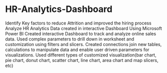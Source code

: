 # HR-Analytics-Dashboard
Identify Key factors to reduce Attrition and improved the hiring process
Analyze HR Analytics Data created in interactive Dashboard Using Microsoft Power BI Created interactive Dashboard to track and analyze online sales data. Used complex parameters to drill down in worksheet and customization using filters and slicers. Created connections join new tables, calculations to manipulate data and enable user driven parameters for visualizations. Used different types of customized visualization(bar chart, pie chart, donut chart, scatter chart, line chart, area chart and map slicers, etc)
